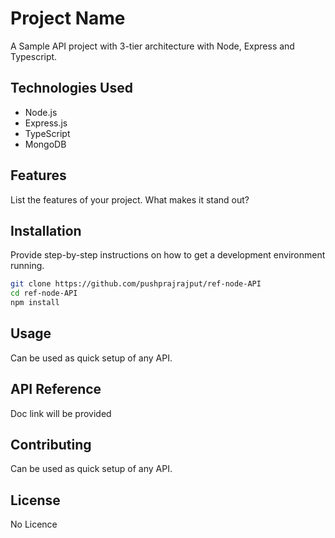 # Project Name

A Sample API project with 3-tier architecture with Node, Express and Typescript.

## Technologies Used

- Node.js
- Express.js
- TypeScript
- MongoDB

## Features

List the features of your project. What makes it stand out?

## Installation

Provide step-by-step instructions on how to get a development environment running.

```bash
git clone https://github.com/pushprajrajput/ref-node-API
cd ref-node-API
npm install
```

## Usage

Can be used as quick setup of any API.

## API Reference

Doc link will be provided

## Contributing

Can be used as quick setup of any API.

## License

No Licence

